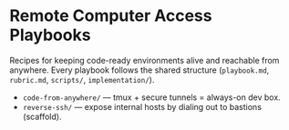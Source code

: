 # Remote Computer Access Playbooks

Recipes for keeping code-ready environments alive and reachable from anywhere. Every playbook follows the shared structure (`playbook.md`, `rubric.md`, `scripts/`, `implementation/`).

- `code-from-anywhere/` — tmux + secure tunnels = always-on dev box.
- `reverse-ssh/` — expose internal hosts by dialing out to bastions (scaffold).
